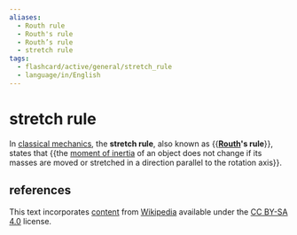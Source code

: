 ```yaml
---
aliases:
  - Routh rule
  - Routh's rule
  - Routh’s rule
  - stretch rule
tags:
  - flashcard/active/general/stretch_rule
  - language/in/English
---
```


# stretch rule

In [classical mechanics](classical%20mechanics.md), the __stretch rule__, also known as {{__[Routh](Edward%20Routh.md)'s rule__}}, states that {{the [moment of inertia](moment%20of%20inertia.md) of an object does not change if its masses are moved or stretched in a direction parallel to the rotation axis}}.

## references

This text incorporates [content](https://en.wikipedia.org/wiki/stretch_rule) from [Wikipedia](Wikipedia.md) available under the [CC BY-SA 4.0](https://creativecommons.org/licenses/by-sa/4.0/) license.
